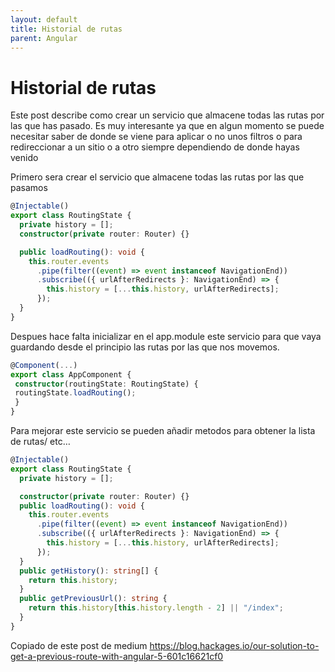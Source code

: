 ```yaml
---
layout: default
title: Historial de rutas
parent: Angular
---
```


# Historial de rutas

Este post describe como crear un servicio que almacene todas las rutas por las que has pasado.
Es muy interesante ya que en algun momento se puede necesitar saber de donde se viene para aplicar o no unos filtros o para redireccionar a un sitio o a otro siempre dependiendo de donde hayas venido

Primero sera crear el servicio que almacene todas las rutas por las que pasamos

```typescript
@Injectable()
export class RoutingState {
  private history = [];
  constructor(private router: Router) {}

  public loadRouting(): void {
    this.router.events
      .pipe(filter((event) => event instanceof NavigationEnd))
      .subscribe(({ urlAfterRedirects }: NavigationEnd) => {
        this.history = [...this.history, urlAfterRedirects];
      });
  }
}
```

Despues hace falta inicializar en el app.module este servicio para que vaya guardando desde el principio las rutas por las que nos movemos.

```typescript
@Component(...)
export class AppComponent {
 constructor(routingState: RoutingState) {
 routingState.loadRouting();
 }
}
```

Para mejorar este servicio se pueden añadir metodos para obtener la lista de rutas/ etc…

```typescript
@Injectable()
export class RoutingState {
  private history = [];

  constructor(private router: Router) {}
  public loadRouting(): void {
    this.router.events
      .pipe(filter((event) => event instanceof NavigationEnd))
      .subscribe(({ urlAfterRedirects }: NavigationEnd) => {
        this.history = [...this.history, urlAfterRedirects];
      });
  }
  public getHistory(): string[] {
    return this.history;
  }
  public getPreviousUrl(): string {
    return this.history[this.history.length - 2] || "/index";
  }
}
```

Copiado de este post de medium
https://blog.hackages.io/our-solution-to-get-a-previous-route-with-angular-5-601c16621cf0
